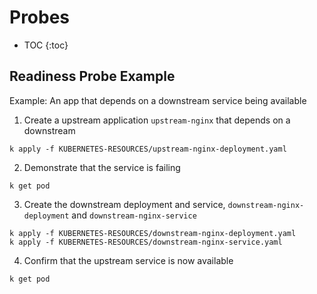 # Probes

* TOC
{:toc}

## Readiness Probe Example

Example: An app that depends on a downstream service being available

1. Create a upstream application `upstream-nginx` that depends on a downstream

  ```
  k apply -f KUBERNETES-RESOURCES/upstream-nginx-deployment.yaml
  ```

2. Demonstrate that the service is failing

  ```
  k get pod
  ```

3. Create the downstream deployment and service, `downstream-nginx-deployment` and `downstream-nginx-service`

  ```
  k apply -f KUBERNETES-RESOURCES/downstream-nginx-deployment.yaml
  k apply -f KUBERNETES-RESOURCES/downstream-nginx-service.yaml
  ```

4. Confirm that the upstream service is now available

  ```
  k get pod
  ```
